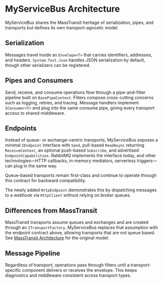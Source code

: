 # MyServiceBus Architecture

MyServiceBus shares the MassTransit heritage of serialization, pipes, and transports but defines its own transport-agnostic model.

## Serialization

Messages travel inside an `Envelope<T>` that carries identifiers, addresses, and headers. `System.Text.Json` handles JSON serialization by default, though other serializers can be registered.

## Pipes and Consumers

Send, receive, and consume operations flow through a pipe-and-filter pipeline built on `BasePipeContext`. Filters compose cross-cutting concerns such as logging, retries, and tracing. Message handlers implement `IConsumer<T>` and plug into the same consume pipe, giving every transport access to shared middleware.

## Endpoints

Instead of queue- or exchange-centric transports, MyServiceBus exposes a minimal `IEndpoint` interface with `Send`, pull-based `ReadAsync` returning `ReceiveContext`, an optional push-based `Subscribe`, and advertised `EndpointCapabilities`. RabbitMQ implements the interface today, and other technologies—HTTP callbacks, in-memory mediators, serverless triggers—can plug in the same way.

Queue-based transports remain first-class and continue to operate through this contract for backward compatibility.

The newly added `HttpEndpoint` demonstrates this by dispatching messages to a webhook via `HttpClient` without relying on broker queues.

## Differences from MassTransit

MassTransit transports assume queues and exchanges and are created through an `ITransportFactory`. MyServiceBus replaces that assumption with the endpoint contract above, allowing transports that are not queue based. See [MassTransit Architecture](masstransit-architecture.md) for the original model.

## Message Pipeline

Regardless of transport, operations pass through filters until a transport-specific component delivers or receives the envelope. This keeps diagnostics and middleware consistent across transport types.

